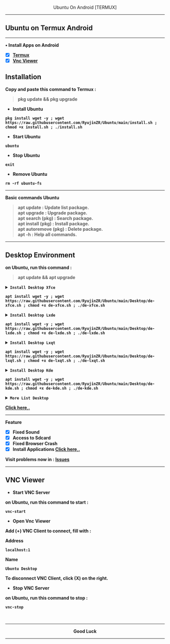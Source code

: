 
<p align="center">Ubuntu On Android [TERMUX]</br><b>

---
## Ubuntu on Termux Android

---
• Install Apps on Android
- [x] [Termux](https://apkcombo.com/id/termux/com.termux)
- [x] [Vnc Viewer](https://play.google.com/store/apps/details?id=com.realvnc.viewer.android)

## Installation

Copy and paste this command to Termux :
> pkg update && pkg upgrade

* Install Ubuntu
```
pkg install wget -y ; wget https://raw.githubusercontent.com/RyujinZR/Ubuntu/main/install.sh ; chmod +x install.sh ; ./install.sh
```

* Start Ubuntu
```
ubuntu
```

* Stop Ubuntu
```
exit
```

* Remove Ubuntu
```
rm -rf ubuntu-fs
```

---
Basic commands Ubuntu
> apt update : Update list package.</br>
> apt upgrade : Upgrade package.</br>
> apt search (pkg) : Search package.</br>
> apt install (pkg) : Install package.</br>
> apt autoremove (pkg) : Delete package.</br>
> apt -h : Help all commands.

---
## Desktop Environment

on Ubuntu, run this command :
> apt update && apt upgrade

<details></br>
<summary><b><code>Install Desktop Xfce</code></b></summary>
<p align="center"><img src="https://raw.githubusercontent.com/RujinZR/Ubuntu/main/Images/xfce.jpg"</p>
</details>

```
apt install wget -y ; wget https://raw.githubusercontent.com/RyujinZR/Ubuntu/main/Desktop/de-xfce.sh ; chmod +x de-xfce.sh ; ./de-xfce.sh
```

<details></br>
<summary><b><code>Install Desktop Lxde</code></b></summary>
<p align="center"><img src="https://raw.githubusercontent.com/RyujinZR/Ubuntu/main/Images/lxde.jpg"</p>
</details>

```
apt install wget -y ; wget https://raw.githubusercontent.com/RyujinZR/Ubuntu/main/Desktop/de-lxde.sh ; chmod +x de-lxde.sh ; ./de-lxde.sh
```

<details></br>
<summary><b><code>Install Desktop Lxqt</code></b></summary>
<p align="center"><img src="https://raw.githubusercontent.com/RyujinZR/Ubuntu/main/Images/lxqt.jpg"</p>
</details>

```
apt install wget -y ; wget https://raw.githubusercontent.com/RyujinZR/Ubuntu/main/Desktop/de-lxqt.sh ; chmod +x de-lxqt.sh ; ./de-lxqt.sh
```

<details></br>
<summary><b><code>Install Desktop Kde</code></b></summary>
<p align="center"><img src="https://raw.githubusercontent.com/RyujinZR/Ubuntu/main/Images/kde.jpg"</p>
</details>

```
apt install wget -y ; wget https://raw.githubusercontent.com/RyujinZR/Ubuntu/main/Desktop/de-kde.sh ; chmod +x de-kde.sh ; ./de-kde.sh
```

<details></br>
<summary><b><code>More List Desktop</code></b></summary>
Warning :</br>
It is not recommended to install because there are some problems.
</details>

[Click here,.](https://github.com/RyujinZR/Ubuntu/issues/10)

---
Feature
- [x] Fixed Sound
- [x] Access to Sdcard
- [x] Fixed Browser Crash
- [x] Install Applications [Click here,.](https://github.com/RyujinZR/Ubuntu/tree/main/Apps)

Visit problems now in : [Issues](https://github.com/RyujinZR/Ubuntu/issues)

---
## VNC Viewer

* Start VNC Server

on Ubuntu, run this command to start :
```
vnc-start
```

* Open Vnc Viewer

Add (+) VNC Client to connect, fill with :

Address
```
localhost:1
```

Name
```
Ubuntu Desktop
```

To disconnect VNC Client, click (X) on the right.

* Stop VNC Server

on Ubuntu, run this command to stop :
```
vnc-stop
```

</br>

---
<p align="center">Good Luck</p>

---
